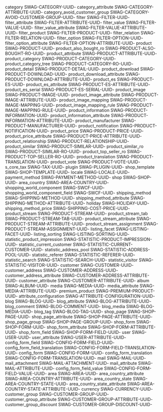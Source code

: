 category                                SWAG-CATEGORY-UUID-
category_attribute                      SWAG-CATEGORY-ATTRIBUTE-UUID-
category_avoid_customer_group           SWAG-CATEGORY-AVOID-CUSTOMER-GROUP-UUID-
filter                                  SWAG-FILTER-UUID-
filter_attribute                        SWAG-FILTER-ATTRIBUTE-UUID-
filter_value                            SWAG-FILTER-VALUE-UUID-
filter_value_attribute                  SWAG-FILTER-VALUE-ATTRIBUTE-UUID-
filter_product                          SWAG-FILTER-PRODUCT-UUID-
filter_relation                         SWAG-FILTER-RELATION-UUID-
filter_option                           SWAG-FILTER-OPTION-UUID-
filter_option_attribute                 SWAG-FILTER-OPTION-ATTRIBUTE-UUID-
product                                 SWAG-PRODUCT-UUID-
product_also_bought_ro                  SWAG-PRODUCT-ALSO-BOUGHT-RO-UUID-
product_attribute                       SWAG-PRODUCT-ATTRIBUTE-UUID-
product_category                        SWAG-PRODUCT-CATEGORY-UUID-
product_category_tree                     SWAG-PRODUCT-CATEGORY-RO-UUID-
product_detail                          SWAG-PRODUCT-DETAIL-UUID-
product_download                        SWAG-PRODUCT-DOWNLOAD-UUID-
product_download_attribute              SWAG-PRODUCT-DOWNLOAD-ATTRIBUTE-UUID-
product_es                              SWAG-PRODUCT-ES-UUID-
product_es_attribute                    SWAG-PRODUCT-ES-ATTRIBUTE-UUID-
product_es_serial                       SWAG-PRODUCT-ES-SERIAL-UUID-
product_image                           SWAG-PRODUCT-IMAGE-UUID-
product_image_attribute                 SWAG-PRODUCT-IMAGE-ATTRIBUTE-UUID-
product_image_mapping                   SWAG-PRODUCT-IMAGE-MAPPING-UUID-
product_image_mapping_rule              SWAG-PRODUCT-IMAGE-MAPPING-RULE-UUID-
product_information                     SWAG-PRODUCT-INFORMATION-UUID-
product_information_attribute           SWAG-PRODUCT-INFORMATION-ATTRIBUTE-UUID-
product_manufacturer                    SWAG-PRODUCT-MANUFACTURER-UUID-
product_notification                    SWAG-PRODUCT-NOTIFICATION-UUID-
product_price                           SWAG-PRODUCT-PRICE-UUID-
product_price_attribute                 SWAG-PRODUCT-PRICE-ATTRIBUTE-UUID-
product_relationship                    SWAG-PRODUCT-RELATIONSHIP-UUID-
product_similar                         SWAG-PRODUCT-SIMILAR-UUID-
product_similar_ro                      SWAG-PRODUCT-SIMILAR-RO-UUID-
product_top_seller_ro                   SWAG-PRODUCT-TOP-SELLER-RO-UUID-
product_translation                     SWAG-PRODUCT-TRANSLATION-UUID-
product_vote                            SWAG-PRODUCT-VOTE-UUID-
s_core_tax                              SWAG-TAX-UUID-
plugin                                  SWAG-PLUGIN-UUID-
shop_template                           SWAG-SHOP-TEMPLATE-UUID-
locale                                  SWAG-LOCALE-UUID-
payment_method                          SWAG-PAYMENT-METHOD-UUID-
shop                                    SWAG-SHOP-UUID-
area_country                            SWAG-AREA-COUNTRY-UUID-
shopping_world_component                SWAG-SWCF-UUID-
shopping_world_component_field          SWAG-SWCF-UUID-
shipping_method                         SWAG-SHIPPING-METHOD-UUID-
shipping_method_attribute               SWAG-SHIPPING-METHOD-ATTRIBUTE-UUID-
holiday                                 SWAG-HOLIDAY-UUID-
shipping_method_price                   SWAG-SHIPPING-COST-PRICE-UUID-
product_stream                          SWAG-PRODUCT-STREAM-UUID-
product_stream_tab                      SWAG-PRODUCT-STREAM-TAB-UUID-
product_stream_attribute                SWAG-PRODUCT-STREAM-ATTRIBUTE-UUID-
product_stream_assignment               SWAG-PRODUCT-STREAM-ASSIGNMENT-UUID-
listing_facet                           SWAG-LISTING-FACET-UUID-
listing_sorting                         SWAG-LISTING-SORTING-UUID-
statistic_product_impression            SWAG-STATISTIC-PRODUCT-IMPRESSION-UUID-
statistic_current_customer              SWAG-STATISTIC-CURRENT-CUSTOMER-UUID-
statistic_address_pool                  SWAG-STATISTIC-ADDRESS-POOL-UUID-
statistic_referer                       SWAG-STATISTIC-REFERER-UUID-
statistic_search                        SWAG-STATISTIC-SEARCH-UUID-
statistic_visitor                       SWAG-STATISTIC-VISITOR-UUID-
customer                                SWAG-CUSTOMER-UUID-
customer_address                        SWAG-CUSTOMER-ADDRESS-UUID-
customer_address_attribute              SWAG-CUSTOMER-ADDRESS-ATTRIBUTE-UUID-
customer_attribute                      SWAG-CUSTOMER-ATTRIBUTE-UUID-
album                                   SWAG-ALBUM-UUID-
media                                   SWAG-MEDIA-UUID-
media_attribute                         SWAG-MEDIA-ATTRIBUTE-UUID-
premium_product                         SWAG-PREMIUM-PRODUCT-UUID-
attribute_configuration                 SWAG-ATTRIBUTE-CONFIGURATION-UUID-
blog                                    SWAG-BLOG-UUID-
blog_attribute                          SWAG-BLOG-ATTRIBUTE-UUID-
blog_comment                            SWAG-BLOG-COMMENT-UUID-
blog_media                              SWAG-BLOG-MEDIA-UUID-
blog_tag                                SWAG-BLOG-TAG-UUID-
shop_page                               SWAG-SHOP-PAGE-UUID-
shop_page_attribute                     SWAG-SHOP-PAGE-ATTRIBUTE-UUID-
shop_page_group                         SWAG-SHOP-PAGE-GROUP-UUID-
shop_form                               SWAG-SHOP-FORM-UUID-
shop_form_attribute                     SWAG-SHOP-FORM-ATTRIBUTE-UUID-
shop_form_field                         SWAG-SHOP-FORM-FIELD-UUID-
user                                    SWAG-USER-UUID-
user_attribute                          SWAG-USER-ATTRIBUTE-UUID-
config_form_field                       SWAG-CONFIG-FORM-FIELD-UUID-
config_form_field_translation           SWAG-CONFIG-FORM-FIELD-TRANSLATION-UUID-
config_form                             SWAG-CONFIG-FORM-UUID-
config_form_translation                 SWAG-CONFIG-FORM-TRANSLATION-UUID-
mail                                    SWAG-MAIL-UUID-
mail_attachment                         SWAG-MAIL-ATTACHMENT-UUID-
mail_attribute                          SWAG-MAIL-ATTRIBUTE-UUID-
config_form_field_value                 SWAG-CONFIG-FORM-FIELD-VALUE-UUID-
area                                    SWAG-AREA-UUID-
area_country_attribute                  SWAG-AREA-COUNTRY-ATTRIBUTE-UUID-
area_country_state                      SWAG-AREA-COUNTRY-STATE-UUID-
area_country_state_attribute            SWAG-AREA-COUNTRY-STATE-ATTRIBUTE-UUID-
currency                                SWAG-CURRENCY-UUID-
customer_group                          SWAG-CUSTOMER-GROUP-UUID-
customer_group_attribute                SWAG-CUSTOMER-GROUP-ATTRIBUTE-UUID-
customer_group_discount                 SWAG-CUSTOMER-GROUP-DISCOUNT-UUID-